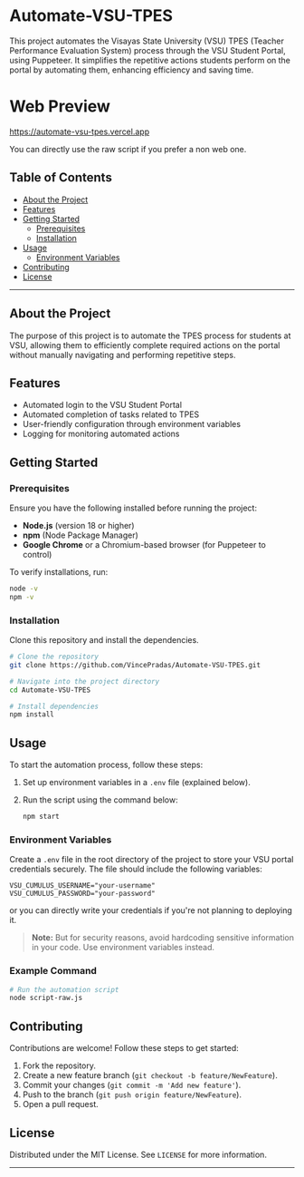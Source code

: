 # Automate-VSU-TPES

This project automates the Visayas State University (VSU) TPES (Teacher Performance Evaluation System) process through the VSU Student Portal, using Puppeteer. It simplifies the repetitive actions students perform on the portal by automating them, enhancing efficiency and saving time.

# Web Preview
https://automate-vsu-tpes.vercel.app

You can directly use the raw script if you prefer a non web one.

## Table of Contents

- [About the Project](#about-the-project)
- [Features](#features)
- [Getting Started](#getting-started)
  - [Prerequisites](#prerequisites)
  - [Installation](#installation)
- [Usage](#usage)
  - [Environment Variables](#environment-variables)
- [Contributing](#contributing)
- [License](#license)

---

## About the Project

The purpose of this project is to automate the TPES process for students at VSU, allowing them to efficiently complete required actions on the portal without manually navigating and performing repetitive steps.

## Features

- Automated login to the VSU Student Portal
- Automated completion of tasks related to TPES
- User-friendly configuration through environment variables
- Logging for monitoring automated actions

## Getting Started

### Prerequisites

Ensure you have the following installed before running the project:

- **Node.js** (version 18 or higher)
- **npm** (Node Package Manager)
- **Google Chrome** or a Chromium-based browser (for Puppeteer to control)

To verify installations, run:

```bash
node -v
npm -v
```

### Installation

Clone this repository and install the dependencies.

```bash
# Clone the repository
git clone https://github.com/VincePradas/Automate-VSU-TPES.git

# Navigate into the project directory
cd Automate-VSU-TPES

# Install dependencies
npm install
```

## Usage

To start the automation process, follow these steps:

1. Set up environment variables in a `.env` file (explained below).
2. Run the script using the command below:

   ```bash
   npm start
   ```

### Environment Variables

Create a `.env` file in the root directory of the project to store your VSU portal credentials securely. The file should include the following variables:

```env
VSU_CUMULUS_USERNAME="your-username"
VSU_CUMULUS_PASSWORD="your-password"
```
or you can directly write your credentials if you're not planning to deploying it.

> **Note:** But for security reasons, avoid hardcoding sensitive information in your code. Use environment variables instead.

### Example Command

```bash
# Run the automation script
node script-raw.js
```

## Contributing

Contributions are welcome! Follow these steps to get started:

1. Fork the repository.
2. Create a new feature branch (`git checkout -b feature/NewFeature`).
3. Commit your changes (`git commit -m 'Add new feature'`).
4. Push to the branch (`git push origin feature/NewFeature`).
5. Open a pull request.

## License

Distributed under the MIT License. See `LICENSE` for more information.

---
